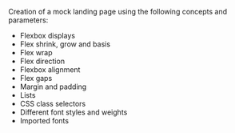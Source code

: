 Creation of a mock landing page using the following concepts and parameters:

- Flexbox displays
- Flex shrink, grow and basis
- Flex wrap
- Flex direction
- Flexbox alignment
- Flex gaps
- Margin and padding
- Lists
- CSS class selectors
- Different font styles and weights
- Imported fonts
